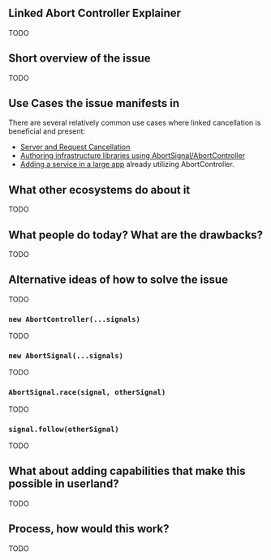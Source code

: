 ## Linked Abort Controller Explainer

TODO

## Short overview of the issue

TODO

## Use Cases the issue manifests in

There are several relatively common use cases where linked cancellation is beneficial and present:

 - [Server and Request Cancellation](https://github.com/benjamingr/cancellation-use-cases/blob/main/use-cases/01-server-process-request.md)
 - [Authoring infrastructure libraries using AbortSignal/AbortController](https://github.com/benjamingr/cancellation-use-cases/blob/main/use-cases/06-in-an-observable-type-library.md)
 - [Adding a service in a large app](https://github.com/benjamingr/cancellation-use-cases/blob/main/use-cases/05-service-in-a-large.md) already utilizing AbortController.
 
## What other ecosystems do about it

TODO

## What people do today? What are the drawbacks?

TODO

## Alternative ideas of how to solve the issue

TODO

### `new AbortController(...signals)`

TODO

### `new AbortSignal(...signals)`

TODO

### `AbortSignal.race(signal, otherSignal)`

TODO

### `signal.follow(otherSignal)`

TODO

## What about adding capabilities that make this possible in userland?

TODO

## Process, how would this work? 

TODO
